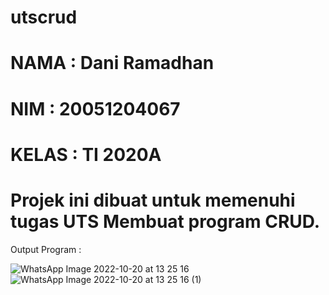 # utscrud
# NAMA  : Dani Ramadhan
# NIM   : 20051204067
# KELAS : TI 2020A

# Projek ini dibuat untuk memenuhi tugas UTS Membuat program CRUD.
 Output Program :

![WhatsApp Image 2022-10-20 at 13 25 16](https://user-images.githubusercontent.com/100106606/196872332-09cb79f6-2fa4-41bf-807d-6b8518d56c79.jpeg)
![WhatsApp Image 2022-10-20 at 13 25 16 (1)](https://user-images.githubusercontent.com/100106606/196872314-8ffd158a-58ca-400a-8ac7-f72798443df0.jpeg)


